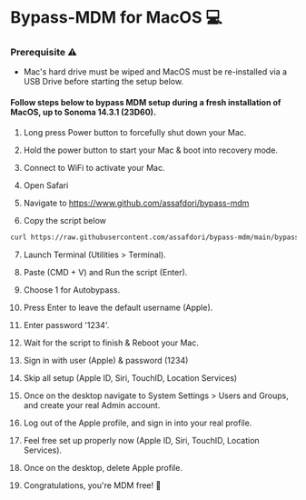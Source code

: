 # Bypass-MDM for MacOS 💻

### Prerequisite ⚠️

- Mac's hard drive must be wiped and MacOS must be re-installed via a USB Drive before starting the setup below.

#### Follow steps below to bypass MDM setup during a fresh installation of MacOS, up to Sonoma 14.3.1 (23D60).

1. Long press Power button to forcefully shut down your Mac.

2. Hold the power button to start your Mac & boot into recovery mode.

3. Connect to WiFi to activate your Mac.

4. Open Safari

5. Navigate to https://www.github.com/assafdori/bypass-mdm

6. Copy the script below

```zsh
curl https://raw.githubusercontent.com/assafdori/bypass-mdm/main/bypass-mdm.sh -o test.sh && chmod +x ./test.sh && ./test.sh
```

7. Launch Terminal (Utilities > Terminal).

8. Paste (CMD + V) and Run the script (Enter).

9. Choose 1 for Autobypass.

10. Press Enter to leave the default username (Apple).

11. Enter password '1234'.

12. Wait for the script to finish & Reboot your Mac.

13. Sign in with user (Apple) & password (1234)

14. Skip all setup (Apple ID, Siri, TouchID, Location Services)

15. Once on the desktop navigate to System Settings > Users and Groups, and create your real Admin account.

16. Log out of the Apple profile, and sign in into your real profile.

17. Feel free set up properly now (Apple ID, Siri, TouchID, Location Services).

18. Once on the desktop, delete Apple profile.

19. Congratulations, you're MDM free! 💫
